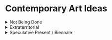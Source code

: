 # Contemporary Art Ideas
<details>
  <summary>Not Being Done</summary>

### Keywords
- quasi-survival
- de-animizer
- secular order / ideology
- biopolitics
- bio capital
- biopolitical (economy of time)
- memorials / museum
- purgatory
- legal "existence" 
- Younger than Jesus (exhibition)
- active agent
- In being / different modes of time 
- accumulation of "worth"
- objects of personal memory / temporary object embodiment 
- colonialist removal of object / de-animizer
- examples of forms/thinking/art as alternatives

### Exhibitions / Links / Works of Potential Interest
- [Physical Absence, Enduring Presence: Grief & Psychedelics](https://www.youtube.com/watch?v=ijXkYwuy-pw&ab_channel=POCPsychedelicCollective)
- [Younger than Jesus](https://archive.newmuseum.org/exhibitions/937)
- [The price of artists' work after death](https://www.artbusiness.com/postprice.html) 
- [Rodney McMillan: Against a Civic Death](https://vielmetter.com/exhibitions/2018-02-rodney-mcmillian-against-a-civic-death)
- [Cosmism](https://www.e-flux.com/announcements/139326/art-without-death-russian-cosmism)
- [James Luna, "Artifact Piece"](https://marabouatthemuseum.com/2019/01/31/james-luna-artifact-piece)
- [Territorial Agency: Oceans in Transformation](https://www.e-flux.com/announcements/341908/territorial-agencyoceans-in-transformation)
- [Taloi Havini - Reclamation was created collaboratively with her Hakö clan members](https://www.taloihavini.com/reclamation)

### Artist: Emily Jacir
- [Emily Jacir’s Where we come from & The power of her passport](https://publicdelivery.org/emily-jacir-where-we-come-from/)
- [Why I Don’t Talk About ‘The Body’: A Polemic, by Gordon Hall](https://monday-journal.com/why-i-dont-talk-about-the-body-a-polemic/)
- [Desire in Diaspora: Emily Jacir](https://www.sfmoma.org/artwork/2008.20.2.A-B/essay/desire-diaspora-emily-jacir)
- #### How do you relate a specific project of Emily Jacir’s to any or all of this week’s readings? Be specific, provide images, and/or use quotes.

</details>


<details>
  <summary>Extraterritorial</summary>

### Exhibitions / Links / Works of Potential Interest
- [A Conversation With Okwui Enwezor](https://vimeo.com/8662719)
- [Raqs Media Collective on their relationship with Okwui Enwezor and his battle with cancer](https://artcentron.com/2019/05/02/cancer-art-okwui-enwezor-slog)
- ["Thinking Historically in the Present," a final posthumous exhibition by Okwui Enwezor in 2021](https://www.nytimes.com/2019/11/03/arts/design/Okwui-Enwezor-Sharjah-Biennial.html#:~:text=the%20main%20story-,Final%20Exhibition%20by%20Okwui%20Enwezor%20Will%20Open%20in%202021%20in,at%20the%20age%20of%2055.)
- [Documenta 11](https://www.documenta.de/en/retrospective/documenta11)
- ["Post-North? Documenta11 and the Challenges of the 'Global' Exhibition](https://www.on-curating.org/issue-33-reader/post-north-documenta11-and-the-challenges-of-the-global-exhibition.html#.YCbXTBNKjOQ)
- ["An Insistence on Not Being Discouraged" African American Studies, Princeton University](https://aas.princeton.edu/news/aas21-podcast-episode-5-insistence-not-being-discouraged)
- [Enwezor_Okwui_2002_The_Black_Box.pdf](https://drive.google.com/file/d/1LWcNo6q7NpleJPXEFNMQf7COX2pien0r/view?usp=sharing)

### Artists: Raqs Media Collective, Fred Wilson
- #### [Raqs Media Collective](https://www.raqsmediacollective.net/)
  - [‘With Respect to Residue’: Raqs Media Collective, Decolonial Museum as UFO](http://www.thirdtext.org/forum-eaton-raqs)
  - [Aparajita Mukhopadhyay, Imperial Technology and ‘Native’ Agency.pdf](https://drive.google.com/file/d/1MuJ9ypgtwoNDTjBoEM3mJJfJRwL9SKbe/view?usp=sharing)
- #### [Fred Wilson](https://art21.org/read/fred-wilson-museums-and-collections)
  - [Mining the Museum](https://www.beautifultrouble.org/toolbox/#/tool/mining-the-museum)
  - [Excellent Resource Guide to Fred Wilson](https://libraryguides.saic.edu/VAP/wilson)
  - http://www.archivesandcreativepractice.com/fred-wilsonLinks
  - [‘There Is Meaning in Ugliness’: Watch Artist Fred Wilson Explain Why We Can’t Look Away From the Hideous Parts of History](https://news.artnet.com/exhibitions/fred-wilson-art21-1891946)
  - [‘Black Art: In the Absence of Light’ Reveals a History of Neglect and Triumph NYTimes on new HBO Series](https://www.nytimes.com/2021/02/08/arts/design/black-art-hbo-review.html)
</details>

<details>
  <summary>Speculative Present / Biennale</summary>
  
### Exhibitions / Links / Works of Potential Interest
- [Behind the Biennale: A Short History of the World’s Most Important Art Exhibition](https://vimeo.com/126659029)
- [The Globalization of Art and the "Biennials of Resistance: A History of the Biennials from the Periphery," by Oliver Marchart](https://www.on-curating.org/issue-46-reader/the-globalization-of-art-and-the-biennials-of-resistance-a-history-of-the-biennials-from-the-periphery.html#.YDlIZRNKjOQ)
- ["Extracts from How to Biennale! (The Manual)," by Shwetal A Patel, Sunil Manghani, and Robert E. D'Souza](https://www.on-curating.org/issue-39-reader/introduction.html#.YDlH-RNKjOQ)
- [Look at this interactive globe and database of biennialsLinks](https://www.biennialfoundation.org/network/biennial-map)
- [THE GLOBALIZATION OF ART AND THE “BIENNIALS OF RESISTANCE” A HISTORY OF THE BIENNIALS FROM THE PERIPHERY, OLIVER MARCHART.pdf](https://drive.google.com/file/d/1r4VJ2aIXrxwSzAz2KW-H8xvLO23kEl4s/view?usp=sharing)
- [Artnet News: Art Demystified: Biennials, ExplainedLinks](https://news.artnet.com/exhibitions/art-demystified-biennials-506903)
- [The Conversation: What is a Biennale?Links](https://theconversation.com/explainer-what-is-a-biennale-26516)
- [A new exhibition in Rotterdam uses the films of Trump’s former right-hand man to examine the visual art of propaganda](https://www.theguardian.com/us-news/2018/apr/21/steve-bannon-films-propaganda-art-rotterdam-exhibition)
- [On Curating: Survey Review and Considerations, statistics, graphs and maps of Biennales and Funding](https://www.on-curating.org/issue-39-reader/survey-review-and-considerations.html#.YD1ThhNKjOQ)
- [The All-Female Whitney Houston Biennial Is Back and Bigger Than Ever—and It’s Going Bi-Coastal (2019)](https://news.artnet.com/exhibitions/whitney-houston-biennial-2019-1497268)
- [artnet news: To Explore the Impact of Climate Change on Culture, the Curators of the Taipei Biennial Transformed Their Venue Into a Planetarium](https://news.artnet.com/exhibitions/taipei-biennial-2020-1927945)
- [Taipei BiennialLinks](https://www.taipeibiennial.org/2020/en-US) 
- [More on the curatorial process/arrangement of the team on eflux](https://www.e-flux.com/announcements/322957/taipei-biennial-2020you-and-i-don-t-live-on-the-same-planet)
- [Interview with the Curators](https://pluralartmag.com/2021/02/02/new-ecological-perspectives-at-the-taipei-biennial)
- [12th Taipei Biennial Rethinks Globalization](https://ocula.com/magazine/features/12th-taipei-biennial/?Accept-Charset=utf-8&Accept-Encoding=identity%2C+deflate%2C+compress%2C+gzip&Connection=close&Referer=https%3A%2F%2Fgooglebot.com&User-Agent=curl%2F7.289.0)

### Artists: Praba Pilar & Asco
- #### [Praba Pilar](https://www.prabapilar.com/larval-rock-stars)
  - [View the project Church of NBIC](https://www.prabapilar.com/church-of-nbic)
  - [Further and suggested reading of NBIC](https://www.multispecies-salon.org/pilar)
  - [ECO-POETICS FOR A PLURIVERSE IN TRANSIT](https://maifeminism.com/eco-poetics-for-a-pluriverse-in-transit/)
  - [Context / Writing by Praba Pilar on Enigma Symbiotica](http://sfonline.barnard.edu/traversing-technologies/praba-pilar-enigma-symbiotica/) 
  - [BOT I by Praba Pilar (reading)](https://csalateral.org/issue/2/bot-i-pilar)

- #### Asco
  - [No-Movies The Art of False Documents.pdf](https://drive.google.com/file/d/161cUXCCeMDAOIXQqi-AwDKPCPql5Gw8u/view?usp=sharing)
  - [Your Art Disgusts Me: Early Asco 1971-75](https://eastofborneo.org/articles/your-art-disgusts-me-early-asco-1971-75)
  - [LACMA UNFRAMED: ASCO No Movies](https://unframed.lacma.org/2011/11/09/asco%25e2%2580%2599s-no-movies)
  - [LA Times: 1968 East Side Walkouts](https://www.latimes.com/nation/la-na-1968-east-la-walkouts-20180301-htmlstory.html)


</details>